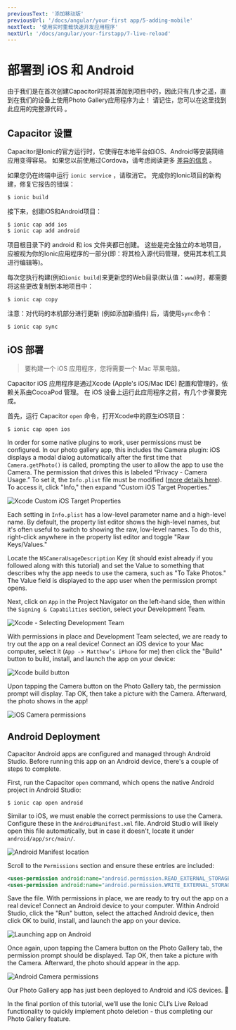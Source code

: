 ```yaml
---
previousText: '添加移动版'
previousUrl: '/docs/angular/your-first app/5-adding-mobile'
nextText: '使用实时重载快速开发应用程序'
nextUrl: '/docs/angular/your-firstapp/7-live-reload'
---
```


# 部署到 iOS 和 Android

由于我们是在首次创建Capacitor时将其添加到项目中的，因此只有几步之遥，直到在我们的设备上使用Photo Gallery应用程序为止！ 请记住，您可以在这里找到此应用的完整源代码 [](https://github.com/ionic-team/photo-gallery-capacitor-ng)。

## Capacitor 设置

Capacitor是Ionic的官方运行时，它使得在本地平台如iOS、Android等安装网络应用变得容易。 如果您以前使用过Cordova，请考虑阅读更多 [差异的信息](https://capacitor.ionicframework.com/docs/cordova#differences-between-capacitor-and-cordova) 。

如果您仍在终端中运行 `ionic service` ，请取消它。 完成你的Ionic项目的新构建，修复它报告的错误：

```shell
$ ionic build
```

接下来，创建iOS和Android项目：

```shell
$ ionic cap add ios
$ ionic cap add android
```

项目根目录下的 android 和 ios 文件夹都已创建。 这些是完全独立的本地项目，应被视为你的Ionic应用程序的一部分(即：将其检入源代码管理，使用其本机工具进行编辑等)。

每次您执行构建(例如`ionic build`)来更新您的Web目录(默认值：`www`)时，都需要将这些更改复制到本地项目中：

```shell
$ ionic cap copy
```

注意：对代码的本机部分进行更新 (例如添加新插件) 后，请使用`sync`命令：

```shell
$ ionic cap sync
```

## iOS 部署

> 要构建一个 iOS 应用程序，您将需要一个 Mac 苹果电脑。

Capacitor iOS 应用程序是通过Xcode (Apple's iOS/Mac IDE) 配置和管理的，依赖关系由CocoaPod 管理。 在 iOS 设备上运行此应用程序之前，有几个步骤要完成。

首先，运行 Capacitor `open` 命令，打开Xcode中的原生iOS项目：

```shell
$ ionic cap open ios
```

In order for some native plugins to work, user permissions must be configured. In our photo gallery app, this includes the Camera plugin: iOS displays a modal dialog automatically after the first time that `Camera.getPhoto()` is called, prompting the user to allow the app to use the Camera. The permission that drives this is labeled “Privacy - Camera Usage.” To set it, the `Info.plist` file must be modified ([more details here](https://capacitor.ionicframework.com/docs/ios/configuration)). To access it, click "Info," then expand "Custom iOS Target Properties."

![Xcode Custom iOS Target Properties](/docs/assets/img/guides/first-app-cap-ng/xcode-info-plist.png)


Each setting in `Info.plist` has a low-level parameter name and a high-level name. By default, the property list editor shows the high-level names, but it's often useful to switch to showing the raw, low-level names. To do this, right-click anywhere in the property list editor and toggle "Raw Keys/Values."

Locate the `NSCameraUsageDescription` Key (it should exist already if you followed along with this tutorial) and set the Value to something that describes why the app needs to use the camera, such as "To Take Photos." The Value field is displayed to the app user when the permission prompt opens.

Next, click on `App` in the Project Navigator on the left-hand side, then within the `Signing & Capabilities` section, select your Development Team.

![Xcode - Selecting Development Team](/docs/assets/img/guides/first-app-cap-ng/xcode-signing.png)

With permissions in place and Development Team selected, we are ready to try out the app on a real device! Connect an iOS device to your Mac computer, select it (`App -> Matthew’s iPhone` for me) then click the "Build" button to build, install, and launch the app on your device:

![Xcode build button](/docs/assets/img/guides/first-app-cap-ng/xcode-build-button.png)

Upon tapping the Camera button on the Photo Gallery tab, the permission prompt will display. Tap OK, then take a picture with the Camera. Afterward, the photo shows in the app!

![iOS Camera permissions](/docs/assets/img/guides/first-app-cap-ng/ios-permissions-photo.png)

## Android Deployment

Capacitor Android apps are configured and managed through Android Studio. Before running this app on an Android device, there's a couple of steps to complete.

First, run the Capacitor `open` command, which opens the native Android project in Android Studio:

```shell
$ ionic cap open android
```

Similar to iOS, we must enable the correct permissions to use the Camera. Configure these in the `AndroidManifest.xml` file. Android Studio will likely open this file automatically, but in case it doesn't, locate it under `android/app/src/main/`.

![Android Manifest location](/docs/assets/img/guides/first-app-cap-ng/android-manifest.png)

Scroll to the `Permissions` section and ensure these entries are included:

```xml
<uses-permission android:name="android.permission.READ_EXTERNAL_STORAGE"/>
<uses-permission android:name="android.permission.WRITE_EXTERNAL_STORAGE" />
```

Save the file. With permissions in place, we are ready to try out the app on a real device! Connect an Android device to your computer. Within Android Studio, click the "Run" button, select the attached Android device, then click OK to build, install, and launch the app on your device.

![Launching app on Android](/docs/assets/img/guides/first-app-cap-ng/android-device.png)

Once again, upon tapping the Camera button on the Photo Gallery tab, the permission prompt should be displayed. Tap OK, then take a picture with the Camera. Afterward, the photo should appear in the app.

![Android Camera permissions](/docs/assets/img/guides/first-app-cap-ng/android-permissions-photo.png)

Our Photo Gallery app has just been deployed to Android and iOS devices. 🎉

In the final portion of this tutorial, we’ll use the Ionic CLI’s Live Reload functionality to quickly implement photo deletion - thus completing our Photo Gallery feature.